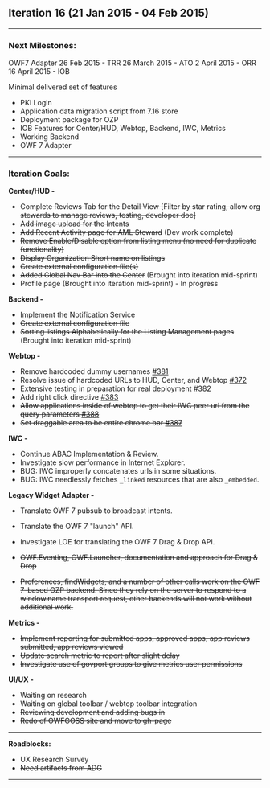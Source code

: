 ## Iteration 16 (21 Jan 2015 - 04 Feb 2015)

***

### Next Milestones:
OWF7 Adapter
26 Feb 2015 - TRR
26 March 2015 - ATO
2 April 2015 - ORR
16 April 2015 - IOB

Minimal delivered set of features
* PKI Login
* Application data migration script from 7.16 store
* Deployment package for OZP
* IOB Features for Center/HUD, Webtop, Backend, IWC, Metrics
* Working Backend
* OWF 7 Adapter


***

### Iteration Goals:
**Center/HUD -**
* ~~Complete Reviews Tab for the Detail View [Filter by star rating, allow org stewards to manage reviews, testing, developer doc]~~
* ~~Add image upload for the Intents~~
* ~~Add Recent Activity page for AML Steward~~ (Dev work complete)
* ~~Remove Enable/Disable option from listing menu (no need for duplicate functionality)~~
* ~~Display Organization Short name on listings~~
* ~~Create external configuration file(s)~~
* ~~Added Global Nav Bar into the Center~~ (Brought into iteration mid-sprint)
* Profile page (Brought into iteration mid-sprint) - In progress 

**Backend -**
* Implement the Notification Service
* ~~Create external configuration file~~
* ~~Sorting listings Alphabetically for the Listing Management pages~~ (Brought into iteration mid-sprint)

**Webtop -**
* Remove hardcoded dummy usernames [#381](https://github.com/ozone-development/ozp-webtop/issues/381)
* Resolve issue of hardcoded URLs to HUD, Center, and Webtop [#372](https://github.com/ozone-development/ozp-webtop/issues/372)
* Extensive testing in preparation for real deployment [#382](https://github.com/ozone-development/ozp-webtop/issues/382)
* Add right click directive [#383](https://github.com/ozone-development/ozp-webtop/issues/383)
* ~~Allow applications inside of webtop to get their IWC peer url from the query parameters [#388](https://github.com/ozone-development/ozp-webtop/issues/388)~~
* ~~Set draggable area to be entire chrome bar [#387](https://github.com/ozone-development/ozp-webtop/issues/387)~~

**IWC -**
* Continue ABAC Implementation & Review.
* Investigate slow performance in Internet Explorer.
* BUG: IWC improperly concatenates urls in some situations.
* BUG: IWC needlessly fetches `_linked` resources that are also `_embedded`.


**Legacy Widget Adapter -**
* Translate OWF 7 pubsub to broadcast intents.
* Translate the OWF 7 "launch" API.
* Investigate LOE for translating the OWF 7 Drag & Drop API.

* ~~OWF.Eventing, OWF.Launcher, documentation and approach for Drag & Drop~~
* ~~Preferences, findWidgets, and a number of other calls work on the OWF 7-based OZP backend.  Since they rely on the server to respond to a window.name transport request, other backends will not work without additional work.~~

**Metrics -**
* ~~Implement reporting for submitted apps, approved apps, app reviews submitted, app reviews viewed~~
* ~~Update search metric to report after slight delay~~
* ~~Investigate use of govport groups to give metrics user permissions~~


**UI/UX -**
*  Waiting on research
*  Waiting on global toolbar / webtop toolbar integration
*  ~~Reviewing development and adding bugs in~~
*  ~~Redo of OWFGOSS site and move to gh-page~~

***

**Roadblocks:**
* UX Research Survey
* ~~Need artifacts from ADG~~


***